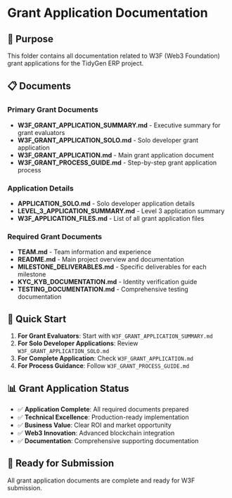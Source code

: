 # Grant Application Documentation

## 🎯 **Purpose**

This folder contains all documentation related to W3F (Web3 Foundation) grant applications for the TidyGen ERP project.

## 📋 **Documents**

### **Primary Grant Documents**
- **W3F_GRANT_APPLICATION_SUMMARY.md** - Executive summary for grant evaluators
- **W3F_GRANT_APPLICATION_SOLO.md** - Solo developer grant application
- **W3F_GRANT_APPLICATION.md** - Main grant application document
- **W3F_GRANT_PROCESS_GUIDE.md** - Step-by-step grant application process

### **Application Details**
- **APPLICATION_SOLO.md** - Solo developer application details
- **LEVEL_3_APPLICATION_SUMMARY.md** - Level 3 application summary
- **W3F_APPLICATION_FILES.md** - List of all grant application files

### **Required Grant Documents**
- **TEAM.md** - Team information and experience
- **README.md** - Main project overview and documentation
- **MILESTONE_DELIVERABLES.md** - Specific deliverables for each milestone
- **KYC_KYB_DOCUMENTATION.md** - Identity verification guide
- **TESTING_DOCUMENTATION.md** - Comprehensive testing documentation

## 🚀 **Quick Start**

1. **For Grant Evaluators**: Start with `W3F_GRANT_APPLICATION_SUMMARY.md`
2. **For Solo Developer Applications**: Review `W3F_GRANT_APPLICATION_SOLO.md`
3. **For Complete Application**: Check `W3F_GRANT_APPLICATION.md`
4. **For Process Guidance**: Follow `W3F_GRANT_PROCESS_GUIDE.md`

## 📊 **Grant Application Status**

- ✅ **Application Complete**: All required documents prepared
- ✅ **Technical Excellence**: Production-ready implementation
- ✅ **Business Value**: Clear ROI and market opportunity
- ✅ **Web3 Innovation**: Advanced blockchain integration
- ✅ **Documentation**: Comprehensive supporting documentation

## 🎯 **Ready for Submission**

All grant application documents are complete and ready for W3F submission.
